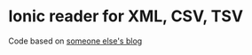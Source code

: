 # Ionic reader for XML, CSV, TSV

Code based on 
[someone else's blog](http://masteringionic.com/blog/2016-12-18-parsing-xml-csv-and-tsv-files-with-ionic/)

